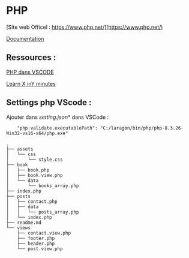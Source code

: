 # PHP

[Site web Officel : https://www.php.net/](https://www.php.net/)

[Documentation](https://www.php.net/manual/fr/)

## Ressources :

[PHP dans VSCODE](https://code.visualstudio.com/docs/languages/php)

[Learn X inY minutes](https://learnxinyminutes.com/php/)

## Settings php VScode :

Ajouter dans *setting.json** dans VSCode : 

```
    "php.validate.executablePath": "C:/laragon/bin/php/php-8.3.26-Win32-vs16-x64/php.exe"
```

```
.
├── assets
│   └── css
│       └── style.css
├── book
│   ├── book.php
│   ├── book.view.php
│   └── data
│       └── books_array.php
├── index.php
├── posts
│   ├── contact.php
│   ├── data
│   │   └── posts_array.php
│   └── index.php
├── readme.md
└── views
    ├── contact.view.php
    ├── footer.php
    ├── header.php
    └── post.view.php
```